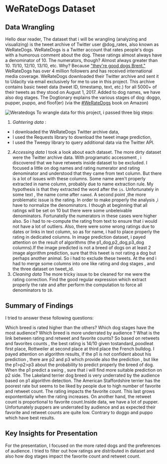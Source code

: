 # WeRateDogs Dataset

## Data Wrangling
Hello dear reader, 
The dataset that i will be wrangling (analyzing and visualizing) is the tweet archive of Twitter user @dog_rates, also known as WeRateDogs. WeRateDogs is a Twitter account that rates people's dogs with a humorous comment about the dog. These ratings almost always have a denominator of 10. The numerators, though? Almost always greater than 10. 11/10, 12/10, 13/10, etc. Why? Because ["they're good dogs Brent."](http://knowyourmeme.com/memes/theyre-good-dogs-brent) WeRateDogs has over 4 million followers and has received international media coverage.
WeRateDogs downloaded their Twitter archive and sent it to Udacity via email exclusively for me to use in this project. This archive contains basic tweet data (tweet ID, timestamp, text, etc.) for all 5000+ of their tweets as they stood on August 1, 2017. 
Added to dog names, we have also dog stages.[](https://video.udacity-data.com/topher/2017/October/59e04ceb_dogtionary-combined/dogtionary-combined.png) The Dogtionary explains the various stages of dog: doggo, pupper, puppo, and floof(er) (via the [#WeRateDogs](https://www.amazon.com/WeRateDogs-Most-Hilarious-Adorable-Youve/dp/1510717145) book on Amazon)

![Weratedogs](https://video.udacity-data.com/topher/2017/October/59dd378f_dog-rates-social/dog-rates-social.jpg)
To wrangle data for this project, i passed three big steps:
1. *Gahtering data* :
- I downloaded the WeRateDogs Twitter archive data, 
- I used the Requests library to download the tweet image prediction,
- I used the Tweepy library to query additional data via the Twitter API.
2. *Accessing data*
I took a look about each dataset. The more dirty dataset were the Twitter archive data. 
With programatic accessment , i discovered that we have retweets inside dataset to be excluded. I focused a little on dog names and rating numerator and rating denominator and understood that they came from text column. But there is a lot of issues with these columns. Some name aren't properly extracted in name column, probably due to name extraction rule. My hypothesis is that they extracted the word after the `is`. Unfortunately in some text , the name come after `named`. 
A second point ,the more problematic issue is the rating. In order to make properly the analysis ,i have to normalize the denominators. I though at beginning that all ratings will be set on 10 but there were some unbeleivable denominators. Fortunatelly the numerators in these cases were higher also. So i had to re-compute the rating from text to ensure that i would not have a lot of outliers. Also, there were some wrong ratings due to dates or links in text column, so as for name, i had to place properly the rating in dedicated columns.
In image prediction dataset, i payed attention on the result of algorithms (the p1_dog,p2_dog,p3_dog columns).If the image predicted is not a breed of dogs on at least 2 image algorithm prediction, sure that this tweet is not rating a dog but perhaps another animal. So i had to exclude these tweets.
At the end i had to merge some columns into one like rating and dog stages , and the three dataset on tweet_id. 
3. *Cleaning data*
The more tricky issue to be cleaned for me were the rating correction. Find the good regular expression which extract properly the rate and after perform the computation to force all denominators to `10`.

## Summary of Findings
I tried to answer these following questions:

Which breed is rated higher than the others?
Which dog stages have the most audience?
Which breed is more underrated by audience ?
What is the link between rating and retweet and favorite counts? 
So based on retweets and favorites counts , the best rating is 14/10 given tostandard_poodleat first place, Rottweiler at second place at third place the French bulldog. I payed attention on algorithm results, if the p1 is not confident about his prediction , there are p2 and p3 which provide also the prediction , but like the p1>p2>p3 about the probability to predict properly the breed of dog. When the p1 predict a swing , sure that i will find more suitable prediction on p2 side. The Lakeland terrier dog breed is very underrated by the audience based on p1 algorithm detection. The American Staffordshire terrier has the poorest rate but seems to be liked by people due to high number of favorite and retweet count.
The rating impacts the favorite count. This last grows expontentially when the rating increases. On another hand, the retweet count is proportional to favorite count.Inside data, we have a lot of pupper. Unfortunately puppers are underrated by audience and as expected their favorite and retweet counts are quite low. Contrary to doggo and puppo which have best results.

## Key Insights for Presentation

For the presentation, I focused on the more rated dogs and the preferences of audience. I tried to filter out how ratings are distributed in dataset and also how dog stages impact the favorite count and retweet count.
